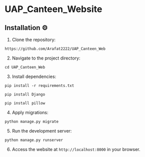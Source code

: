 # UAP_Canteen_Website
<h2>Installation ⚙️</h2>
<ol>
    <li>Clone the repository:</li>
</ol>

<pre><code>https://github.com/Arafat2222/UAP_Canteen_Web</code></pre>

<ol start="2">
    <li>Navigate to the project directory:</li>
</ol>

<pre><code>cd UAP_Canteen_Web</code></pre>



<ol start="3">
    <li>Install dependencies:</li>
</ol>

<pre><code>pip install -r requirements.txt</code></pre>
<pre><code>pip install Django</code></pre>
<pre><code>pip install pillow</code></pre>

<ol start="4">
    <li>Apply migrations:</li>
</ol>

<pre><code>python manage.py migrate</code></pre>

<ol start="5">
    <li>Run the development server:</li>
</ol>

<pre><code>python manage.py runserver</code></pre>

<ol start="6">
    <li>Access the website at <code>http://localhost:8000</code> in your browser.</li>
</ol>
